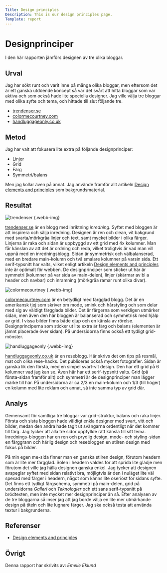 ```yaml
---
Title: Design principles
Description: This is our design principles page.
Template: report
---
```


Designprinciper
=======================

I den här rapporten jämförs designen av tre olika bloggar.

Urval
-----------------------

Jag har sökt runt och varit inne på många olika bloggar, men eftersom det är ett ganska utdöende koncept så var det svårt att hitta bloggar som var aktiva och som också hade lite speciella designer. Jag ville välja tre bloggar med olika syfte och tema, och hittade till slut följande tre.

- <a href="https://trendenser.se/" target="_blank" aria-label="Gå till trendenser.se">trendenser.se</a>
- <a href="https://www.colormecourtney.com/" target="_blank" aria-label="Gå till colormecourtney.com">colormecourtney.com</a>
- <a href="https://handluggageonly.co.uk/" target="_blank" aria-label="Gå till handluggageonly.co.uk">handluggageonly.co.uk</a>

Metod
-----------------------

Jag har valt att fokusera lite extra på följande designprinciper:

- Linjer
- Grid
- Färg
- Symmetri/balans

Men jag kollar även på annat. Jag använde framför allt artikeln <a href="https://www.canva.com/learn/design-elements-principles/" target="_blank" aria-label="Gå till Design elements and principles">Design elements and principles</a> som bakgrundsmaterial.

Resultat
-----------------------

![trendenser](../assets/img/trendenser.png) {.webb-img}

<a href="https://trendenser.se/" target="_blank" aria-label="Gå till trendenser.se">trendenser.se</a> är en blogg med inriktning <i>inredning</i>. Syftet med bloggen är att inspirera och sälja inredning. Designen är ren och clean, vit bakgrund med svarta/mörkgråa linjer och text, samt mycket bilder i olika färger. Linjerna är raka och sidan är uppbyggd av ett grid med 4x kolumner. Man får känslan av att det är ordning och reda, vilket troligtvis är vad man vill uppnå med en inredningsblogg. Sidan är symmetrisk och välbalanserad, med en bredare main-kolumn och två smalare kolumner på varsin sida. Ett serif-typsnitt har valts, vilket enligt artikeln <a href="https://www.canva.com/learn/design-elements-principles/" target="_blank" aria-label="Gå till Design elements and principles">Design elements and principles</a> inte är optimalt för webben.
De designprinciper som sticker ut här är symmetri (kolumner på var sida av main-delen), linjer (skärmar av bl a header och navbar) och inramning (mörkgråa ramar runt olika divar).

![colormecourtney](../assets/img/colormecourtney.png) {.webb-img}

<a href="https://www.colormecourtney.com/" target="_blank" aria-label="Gå till colormecourtney.com">colormecourtney.com</a> är en betydligt med färgglad blogg. Det är en amerikansk tjej som skriver om mode, smink och hårstyling och som delar med sig av väldigt färgglada bilder. Det är färgerna som verkligen utmärker sidan, men även den här bloggen är balanserad och symmetrisk med hjälp av grid. I vissa bilder finns både djup och en känsla av rörelse.
Designprinciperna som sticker ut lite extra är färg och balans (elementen är jämnt placerade över sidan). På undersidorna finns också ett tydligt grid-mönster.

![handluggageonly](../assets/img/handluggageonly.png) {.webb-img}

<a href="https://handluggageonly.co.uk/" target="_blank" aria-label="Gå till handluggageonly.co.uk">handluggageonly.co.uk</a> är en reseblogg. Här skrivs det om tips på resmål, mat och olika rese-hacks. Det publiceras också mycket fotografier. Sidan är ganska lik den första, med en simpel svart-vit design. Den har ett grid på 6 kolumner vad jag kan se. Även här har ett serif-typsnitt valts.
Grid (på första-sidan framför allt) och symmetri är de designprinciper man lägger märke till här. På undersidorna är ca 2/3 en main-kolumn och 1/3 (till höger) en kolumn med lite reklam och annat, så inte samma typ av grid där.

Analys
-----------------------

Gemensamt för samtliga tre bloggar var grid-struktur, balans och raka linjer. Första och sista bloggen hade väldigt enkla designer med svart, vitt och bilder, medan den andra hade tagit ut svängarna ordentligt när det kommer till färg. Jag tycker att alla tre sidor uppfyllde rätt känsla till sitt tema. Inrednings-bloggen har en ren och prydlig design, mode- och styling-sidan en färggrann och härlig design och resebloggen en stilren design med fokus på bilder.

På min egen me-sida finner man en ganska stilren design, förutom headern som är lite mer färgglad. Solen i headern valdes för att sprida lite glädje men förutom det ville jag hålla designen ganska enkel. Jag tycker att designen avspeglar syftet med sidan relativt bra, möjligtvis är den i nuläget lite väl spexad med färger i headern, något som känns lite oseriöst för sidans syfte. 
Det finns ett tydligt färgschema, symmetri på main-delen, grid på undersidorna <i>Galleri</i> och <i>Teknologier</i> och ett sans serif-typsnitt på brödtexten, men inte mycket mer designprinciper än så. Efter analysen av de tre bloggarna så inser jag att jag borde välja en lite mer utmärkande design på titeln och lite lugnare färger. Jag ska också testa att använda textur i bakgrunderna.

Referenser
-----------------------

- <a href="https://www.canva.com/learn/design-elements-principles/" target="_blank" aria-label="Gå till Design elements and principles">Design elements and principles</a>

Övrigt
-----------------------

Denna rapport har skrivits av: <i>Emelie Eklund</i>
